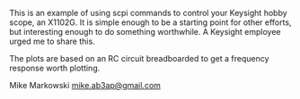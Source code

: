 This is an example of using scpi commands to control your Keysight
hobby scope, an X1102G.  It is simple enough to be a starting point 
for other efforts, but interesting enough to do something worthwhile.
A Keysight employee urged me to share this.

The plots are based on an RC circuit breadboarded to get a frequency
response worth plotting.

Mike Markowski
mike.ab3ap@gmail.com
